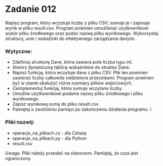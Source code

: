 # Zadanie 012

Napisz program, który wczytuje liczby z pliku CSV, sumuje je i zapisuje wynik w pliku result.csv. Program powinien umożliwiać użytkownikowi wybór pliku źródłowego oraz podać nazwę pliku wynikowego. Wykorzystaj struktury, unie i wskaźniki do efektywnego zarządzania danymi.

### Wytyczne:
* Zdefiniuj strukturę Dane, która zawiera pole liczba typu int.
* Stwórz dynamiczną tablicę wskaźników do struktur Dane.
* Napisz funkcję, która wczytuje dane z pliku CSV. Plik ten powinien zawierać liczby całkowite oddzielone przecinkami. Program powinien być w stanie obsłużyć różne rozmiary plików wejściowych.
* Zaimplementuj funkcję, która sumuje wczytane liczby.
* Umożliw użytkownikowi podanie nazwy pliku źródłowego i pliku wynikowego.
* Zapisz wynikową sumę do pliku result.csv.
* Pamiętaj o zwolnieniu pamięci po zakończeniu działania programu.
\

### Pliki nazwij:
* operacje_na_plikach.cs - dla Csharp
* operacje_na_plikach.py - dla Python
* result.csv

Uwaga. Pliki należy przesłać na classroom. Pamiętaj, że czas jest ograniczony.